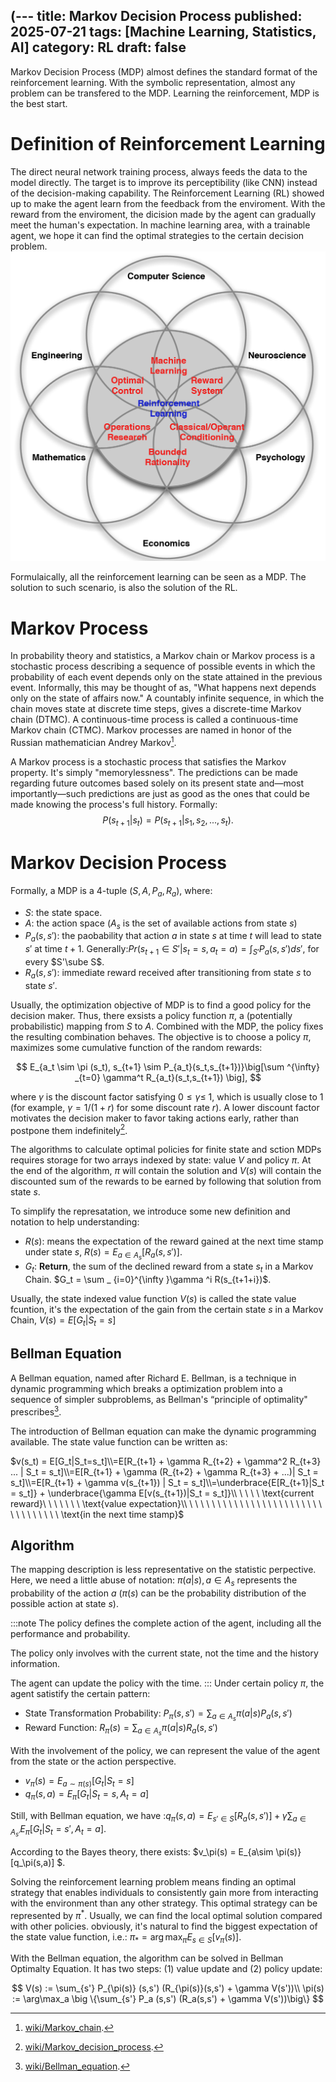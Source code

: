 (---
title: Markov Decision Process
published: 2025-07-21
tags: [Machine Learning, Statistics, AI]
category: RL
draft: false
---

Markov Decision Process (MDP) almost defines the standard format of the reinforcement learning. With the symbolic representation, almost any problem can be transfered to the MDP. Learning the reinforcement, MDP is the best start. 

# Definition of Reinforcement Learning

The direct neural network training process, always feeds the data to the model directly. The target is to improve its perceptibility (like CNN) instead of the decision-making capability. The Reinforcement Learning (RL) showed up to make the agent learn from the feedback from the enviroment. With the reward from the enviroment, the dicision made by the agent can gradually meet the human's expectation. In machine learning area, with a trainable agent, we hope it can find the optimal strategies to the certain decision problem. 
![](./RL.png)

Formulaically, all the reinforcement learning can be seen as a MDP. The solution to such scenario, is also the solution of the RL. 

# Markov Process
In probability theory and statistics, a Markov chain or Markov process is a stochastic process describing a sequence of possible events in which the probability of each event depends only on the state attained in the previous event. Informally, this may be thought of as, "What happens next depends only on the state of affairs now." A countably infinite sequence, in which the chain moves state at discrete time steps, gives a discrete-time Markov chain (DTMC). A continuous-time process is called a continuous-time Markov chain (CTMC). Markov processes are named in honor of the Russian mathematician Andrey Markov[^1].

A Markov process is a stochastic process that satisfies the Markov property. It's simply "memorylessness". The predictions can be made regarding future outcomes based solely on its present state and—most importantly—such predictions are just as good as the ones that could be made knowing the process's full history. Formally: 
$$
P(s_{t+1} | s_{t}) = P(s_{t+1}|s_1,s_2,...,s_{t}).
$$ 

# Markov Decision Process

Formally, a MDP is a 4-tuple ($S,A,P_a, R_a$), where:

- $S$: the state space. 
- $A$: the action space ($A_s$ is the set of available actions from state $s$)
- $P_a(s,s')$: the paobability that action $a$ in state $s$ at time $t$ will lead to state $s'$ at time $t+1$. Generally:$Pr(s_{t+1}\in S' | s_t = s, a_t=a) = \int _{S'} P_a(s,s')ds'$, for every $S'\sube S$. 
- $R_a(s,s')$: immediate reward received after transitioning from state $s$ to state $s'$. 

Usually, the optimization objective of MDP is to find a good policy for the decision maker. Thus, there exsists a policy function $\pi$, a (potentially probabilistic) mapping from $S$ to $A$. Combined with the MDP, the policy fixes the resulting combination behaves. The objective is to choose a policy $\pi$, maximizes some cumulative function of the random rewards:

$$
E_{a_t \sim \pi (s_t), s_{t+1} \sim P_{a_t}(s_t,s_{t+1})}\big[\sum ^{\infty} _{t=0} \gamma^t R_{a_t}(s_t,s_{t+1}) \big],
$$


where $\gamma$ is the discount factor satisfying  $0\leq \gamma  \leq \ 1$, which is usually close to 1 (for example,  $\gamma =1/(1+r)$ for some discount rate $r$). A lower discount factor motivates the decision maker to favor taking actions early, rather than postpone them indefinitely[^2].

The algorithms to calculate optimal policies for finite state and sction MDPs requires storage for two arrays indexed by state: value $V$ and policy $\pi$. At the end of the algorithm, $\pi$ will contain the solution and $V(s)$ will contain the discounted sum of the rewards to be earned by following that solution from state $s$.

To simplify the represatation, we introduce some new definition and notation to help understanding:

- $R(s)$: means the expectation of the reward gained at the next time stamp under state $s$, $R(s) = E_{a \in A_s} [R_a(s,s')]$. 
- $G_t$: **Return**, the sum of the declined reward from a state $s_t$ in a Markov Chain. $G_t = \sum _ {i=0}^{\infty }\gamma ^i R(s_{t+1+i})$.

Usually, the state indexed value function $V(s)$ is called the state value fcuntion, it's the expectation of the gain from the certain state $s$ in a Markov Chain, $V(s) = E[G_t|S_t = s]$

## Bellman Equation 
A Bellman equation, named after Richard E. Bellman, is a technique in dynamic programming which breaks a optimization problem into a sequence of simpler subproblems, as Bellman's “principle of optimality" prescribes[^3].

The introduction of Bellman equation can make the dynamic programming available. The state value function can be written as:

$v(s_t) = E[G_t|S_t=s_t]\\=E[R_{t+1} + \gamma R_{t+2} + \gamma^2 R_{t+3}  ...   | S_t = s_t]\\=E[R_{t+1} + \gamma (R_{t+2} + \gamma R_{t+3} + ...)| S_t = s_t]\\=E[R_{t+1} + \gamma v(s_{t+1}) | S_t = s_t]\\=\underbrace{E[R_{t+1}|S_t = s_t]} + \underbrace{\gamma E[v(s_{t+1})|S_t = s_t]}\\ \ \ \ \  \text{current reward}\ \ \ \ \ \ \ \text{value expectation}\\ \ \ \ \ \ \ \ \ \ \ \ \ \ \ \ \ \ \ \ \ \ \ \ \ \ \ \ \ \ \ \ \ \ \text{in the next time stamp}$ 

## Algorithm
The mapping description is less representative on the statistic perpective. Here, we need a little abuse of notation: $\pi(a|s),a \in A_s$ represents the probability of the action $a$ ($\pi(s)$ can be the probability distribution of the possible action at  state $s$).

:::note
The policy defines the complete action of the agent, including all the performance and probability. 

The policy only involves with the current state, not the time and the history information. 

The agent can update the policy with the time. 
:::
Under certain policy $\pi$, the agent satistify the certain pattern:
- State Transformation Probability: $P_\pi(s,s') = \sum_{a\in A_s} \pi(a|s) P_a(s,s')$
- Reward Function: $R_\pi(s) = \sum_{a\in A_s}\pi (a|s) R_a(s,s')$

With the involvement of the policy, we can represent the value of the agent from the state or the action perspective. 
- $v_\pi(s) = E_{a \sim \pi(s)}[G_t|S_t = s]$ 
- $q_\pi(s,a) = E_\pi[G_t|S_t = s, A_t = a]$

Still, with Bellman equation, we have :$q_\pi(s,a) = E_{s' \in S}[R_a(s,s')] + \gamma \sum_{a \in A_{s'}}E_\pi[G_t | S_t = s', A_t = a]$. 

According to the Bayes theory, there exists:
$v_\pi(s) = E_{a\sim \pi(s)} [q_\pi(s,a)] $.

Solving the reinforcement learning problem means finding an optimal strategy that enables individuals to consistently gain more from interacting with the environment than any other strategy. This optimal strategy can be represented by $\pi^*$. Usually, we can find the local optimal solution compared with other policies. obviously, it's natural to find the biggest expectation of the state value function, i.e.: $\pi_* = \arg \max _\pi E_{s\in S}[v_\pi(s)]$. 

With the Bellman equation, the algorithm can be solved in Bellman Optimalty Equation. It has two steps: (1) value update and (2) policy update:

$$
V(s) := \sum_{s'} P_{\pi(s)} (s,s') (R_{\pi(s)}(s,s') + \gamma V(s'))\\
\pi(s) := \arg\max_a \big \{\sum_{s'} P_a (s,s') (R_a(s,s') + \gamma V(s'))\big\}
$$

[^1]: [wiki/Markov_chain](https://en.wikipedia.org/wiki/Markov_chain).
[^2]: [wiki/Markov_decision_process](https://en.wikipedia.org/wiki/Markov_decision_process).
[^3]: [wiki/Bellman_equation](https://en.wikipedia.org/wiki/Bellman_equation).

<!-- ## Example
An example of MDP is the Pole-Balancing model, which comes from classic control theory. 
Under such example, there are:
- $S = (\theta,\dot \theta, x,\dot x) \sub \Bbb R^4$ given by pole angle, angular velocity, position of the cart and its speed. -->